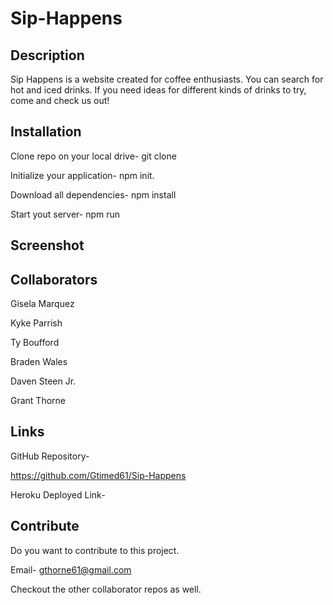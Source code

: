 # Sip-Happens

## Description

Sip Happens is a website created for coffee enthusiasts.  You can search for hot and iced drinks. If you need ideas for different kinds of drinks to try, come and check us out!

## Installation

Clone repo on your local drive- git clone 

Initialize your application- npm init.

Download all dependencies-  npm install

Start yout server- npm run 

## Screenshot

## Collaborators

Gisela Marquez

Kyke Parrish

Ty Boufford

Braden Wales

Daven Steen Jr.

Grant Thorne

## Links

GitHub Repository-

https://github.com/Gtimed61/Sip-Happens

Heroku Deployed Link-

## Contribute

Do you want to contribute to this project. 

Email- gthorne61@gmail.com

Checkout the other collaborator repos as well.




